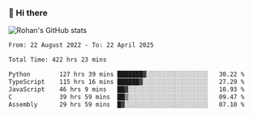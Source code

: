 ### 👋 Hi there 

<!--
**rohznmdev/rohznmdev** is a ✨ _special_ ✨ repository because its `README.md` (this file) appears on your GitHub profile.

Here are some ideas to get you started:

- 🔭 I’m currently working on ...
- 🌱 I’m currently learning Ruby and Ruby on Rails
- 👯 I’m looking to collaborate on ...
- 🤔 I’m looking for help with ...
- 💬 Ask me about ...
- 📫 How to reach me: ...
- 😄 Pronouns: ...
- ⚡ Fun fact: ...
-->
![Rohan's GitHub stats](https://github-readme-stats.vercel.app/api?username=rohznmdev&theme=dark&show_icons=true)

<!--START_SECTION:waka-->

```txt
From: 22 August 2022 - To: 22 April 2025

Total Time: 422 hrs 23 mins

Python        127 hrs 39 mins ███████▓░░░░░░░░░░░░░░░░░   30.22 %
TypeScript    115 hrs 16 mins ██████▓░░░░░░░░░░░░░░░░░░   27.29 %
JavaScript    46 hrs 9 mins   ██▓░░░░░░░░░░░░░░░░░░░░░░   10.93 %
C             39 hrs 59 mins  ██▒░░░░░░░░░░░░░░░░░░░░░░   09.47 %
Assembly      29 hrs 59 mins  █▓░░░░░░░░░░░░░░░░░░░░░░░   07.10 %
```

<!--END_SECTION:waka-->
